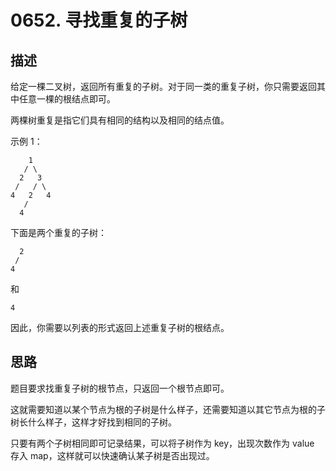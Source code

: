 # 0652. 寻找重复的子树

## 描述

给定一棵二叉树，返回所有重复的子树。对于同一类的重复子树，你只需要返回其中任意一棵的根结点即可。

两棵树重复是指它们具有相同的结构以及相同的结点值。

示例 1：

        1
       / \
      2   3
     /   / \
    4   2   4
       /
      4
下面是两个重复的子树：

      2
     /
    4
和

    4
因此，你需要以列表的形式返回上述重复子树的根结点。

## 思路

题目要求找重复子树的根节点，只返回一个根节点即可。

这就需要知道以某个节点为根的子树是什么样子，还需要知道以其它节点为根的子树长什么样子，这样才好找到相同的子树。

只要有两个子树相同即可记录结果，可以将子树作为 key，出现次数作为 value 存入 map，这样就可以快速确认某子树是否出现过。